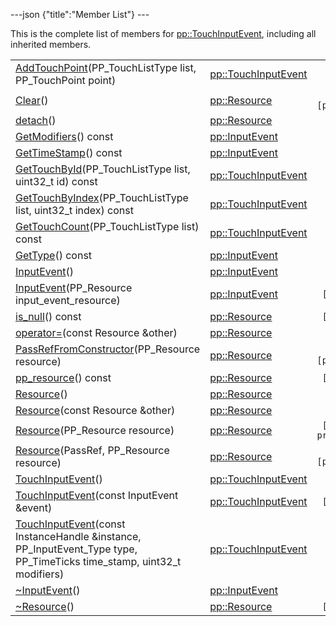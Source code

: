 ---json {"title":"Member List"} ---

This is the complete list of members for <a href="/docs/native-client/pepper_stable/cpp/classpp_1_1_touch_input_event/" class="el">pp::TouchInputEvent</a>, including all inherited members.

<table><tbody><tr class="odd"><td><a href="/docs/native-client/pepper_stable/cpp/classpp_1_1_touch_input_event#a0a323b8bd08e02d816b6fffa9b6299c0" class="el">AddTouchPoint</a>(PP_TouchListType list, PP_TouchPoint point)</td><td><a href="/docs/native-client/pepper_stable/cpp/classpp_1_1_touch_input_event/" class="el">pp::TouchInputEvent</a></td><td></td></tr><tr class="even"><td><a href="/docs/native-client/pepper_stable/cpp/classpp_1_1_resource#ad4016f37d3022863ca0188acb26ac9c4" class="el">Clear</a>()</td><td><a href="/docs/native-client/pepper_stable/cpp/classpp_1_1_resource/" class="el">pp::Resource</a></td><td><code> [protected]</code></td></tr><tr class="odd"><td><a href="/docs/native-client/pepper_stable/cpp/classpp_1_1_resource#a81b9246381bdddacca3ac25f6ded2bfd" class="el">detach</a>()</td><td><a href="/docs/native-client/pepper_stable/cpp/classpp_1_1_resource/" class="el">pp::Resource</a></td><td></td></tr><tr class="even"><td><a href="/docs/native-client/pepper_stable/cpp/classpp_1_1_input_event#a6f94a5cd8453f1b69e55aadde73354e7" class="el">GetModifiers</a>() const</td><td><a href="/docs/native-client/pepper_stable/cpp/classpp_1_1_input_event/" class="el">pp::InputEvent</a></td><td></td></tr><tr class="odd"><td><a href="/docs/native-client/pepper_stable/cpp/classpp_1_1_input_event#acc79ecdcf19f5b8a8a7268fc8ff51531" class="el">GetTimeStamp</a>() const</td><td><a href="/docs/native-client/pepper_stable/cpp/classpp_1_1_input_event/" class="el">pp::InputEvent</a></td><td></td></tr><tr class="even"><td><a href="/docs/native-client/pepper_stable/cpp/classpp_1_1_touch_input_event#a66228762dbdfbb3404853a87c37b1736" class="el">GetTouchById</a>(PP_TouchListType list, uint32_t id) const</td><td><a href="/docs/native-client/pepper_stable/cpp/classpp_1_1_touch_input_event/" class="el">pp::TouchInputEvent</a></td><td></td></tr><tr class="odd"><td><a href="/docs/native-client/pepper_stable/cpp/classpp_1_1_touch_input_event#ac68cc82bbf2fcc88d449c5430cc02505" class="el">GetTouchByIndex</a>(PP_TouchListType list, uint32_t index) const</td><td><a href="/docs/native-client/pepper_stable/cpp/classpp_1_1_touch_input_event/" class="el">pp::TouchInputEvent</a></td><td></td></tr><tr class="even"><td><a href="/docs/native-client/pepper_stable/cpp/classpp_1_1_touch_input_event#a5bdc7a4cd409586cab33e509dad43461" class="el">GetTouchCount</a>(PP_TouchListType list) const</td><td><a href="/docs/native-client/pepper_stable/cpp/classpp_1_1_touch_input_event/" class="el">pp::TouchInputEvent</a></td><td></td></tr><tr class="odd"><td><a href="/docs/native-client/pepper_stable/cpp/classpp_1_1_input_event#a73ca79c06ff9a39304e3b390090f03dc" class="el">GetType</a>() const</td><td><a href="/docs/native-client/pepper_stable/cpp/classpp_1_1_input_event/" class="el">pp::InputEvent</a></td><td></td></tr><tr class="even"><td><a href="/docs/native-client/pepper_stable/cpp/classpp_1_1_input_event#ac7581e4321abe8de6f3b48d70f4aa65d" class="el">InputEvent</a>()</td><td><a href="/docs/native-client/pepper_stable/cpp/classpp_1_1_input_event/" class="el">pp::InputEvent</a></td><td></td></tr><tr class="odd"><td><a href="/docs/native-client/pepper_stable/cpp/classpp_1_1_input_event#a1d4f7d3fb88de3cccc60ab26b92ccf23" class="el">InputEvent</a>(PP_Resource input_event_resource)</td><td><a href="/docs/native-client/pepper_stable/cpp/classpp_1_1_input_event/" class="el">pp::InputEvent</a></td><td><code> [explicit]</code></td></tr><tr class="even"><td><a href="/docs/native-client/pepper_stable/cpp/classpp_1_1_resource#a859068e34cdc2dc0b78754c255323aa9" class="el">is_null</a>() const</td><td><a href="/docs/native-client/pepper_stable/cpp/classpp_1_1_resource/" class="el">pp::Resource</a></td><td><code> [inline]</code></td></tr><tr class="odd"><td><a href="/docs/native-client/pepper_stable/cpp/classpp_1_1_resource#aaf808a98bdaa7998d82e19514aa87423" class="el">operator=</a>(const Resource &amp;other)</td><td><a href="/docs/native-client/pepper_stable/cpp/classpp_1_1_resource/" class="el">pp::Resource</a></td><td></td></tr><tr class="even"><td><a href="/docs/native-client/pepper_stable/cpp/classpp_1_1_resource#a3eda014529127a818df8d5bb5ec2fdf0" class="el">PassRefFromConstructor</a>(PP_Resource resource)</td><td><a href="/docs/native-client/pepper_stable/cpp/classpp_1_1_resource/" class="el">pp::Resource</a></td><td><code> [protected]</code></td></tr><tr class="odd"><td><a href="/docs/native-client/pepper_stable/cpp/classpp_1_1_resource#a46a6123de0b007ad3fcb6f666534ccb4" class="el">pp_resource</a>() const</td><td><a href="/docs/native-client/pepper_stable/cpp/classpp_1_1_resource/" class="el">pp::Resource</a></td><td><code> [inline]</code></td></tr><tr class="even"><td><a href="/docs/native-client/pepper_stable/cpp/classpp_1_1_resource#a56679e93a58101c8dce5dc510811a094" class="el">Resource</a>()</td><td><a href="/docs/native-client/pepper_stable/cpp/classpp_1_1_resource/" class="el">pp::Resource</a></td><td></td></tr><tr class="odd"><td><a href="/docs/native-client/pepper_stable/cpp/classpp_1_1_resource#ab0f664099ca06367180f220ea7e0b831" class="el">Resource</a>(const Resource &amp;other)</td><td><a href="/docs/native-client/pepper_stable/cpp/classpp_1_1_resource/" class="el">pp::Resource</a></td><td></td></tr><tr class="even"><td><a href="/docs/native-client/pepper_stable/cpp/classpp_1_1_resource#a555de93fdf4793f7db1183bf71d20580" class="el">Resource</a>(PP_Resource resource)</td><td><a href="/docs/native-client/pepper_stable/cpp/classpp_1_1_resource/" class="el">pp::Resource</a></td><td><code> [explicit, protected]</code></td></tr><tr class="odd"><td><a href="/docs/native-client/pepper_stable/cpp/classpp_1_1_resource#a907d3d6b7e292587c8cb9ff30d0a418d" class="el">Resource</a>(PassRef, PP_Resource resource)</td><td><a href="/docs/native-client/pepper_stable/cpp/classpp_1_1_resource/" class="el">pp::Resource</a></td><td><code> [protected]</code></td></tr><tr class="even"><td><a href="/docs/native-client/pepper_stable/cpp/classpp_1_1_touch_input_event#a29020b28f060c5ce45ae5c3fc7512e43" class="el">TouchInputEvent</a>()</td><td><a href="/docs/native-client/pepper_stable/cpp/classpp_1_1_touch_input_event/" class="el">pp::TouchInputEvent</a></td><td></td></tr><tr class="odd"><td><a href="/docs/native-client/pepper_stable/cpp/classpp_1_1_touch_input_event#a601fab40cbb3e8f2f1824f655192b541" class="el">TouchInputEvent</a>(const InputEvent &amp;event)</td><td><a href="/docs/native-client/pepper_stable/cpp/classpp_1_1_touch_input_event/" class="el">pp::TouchInputEvent</a></td><td><code> [explicit]</code></td></tr><tr class="even"><td><a href="/docs/native-client/pepper_stable/cpp/classpp_1_1_touch_input_event#a4a14ab4999f452f368e61c815c976eb3" class="el">TouchInputEvent</a>(const InstanceHandle &amp;instance, PP_InputEvent_Type type, PP_TimeTicks time_stamp, uint32_t modifiers)</td><td><a href="/docs/native-client/pepper_stable/cpp/classpp_1_1_touch_input_event/" class="el">pp::TouchInputEvent</a></td><td></td></tr><tr class="odd"><td><a href="/docs/native-client/pepper_stable/cpp/classpp_1_1_input_event#a2492183af4fecec44a423a5b7eae6faf" class="el">~InputEvent</a>()</td><td><a href="/docs/native-client/pepper_stable/cpp/classpp_1_1_input_event/" class="el">pp::InputEvent</a></td><td></td></tr><tr class="even"><td><a href="/docs/native-client/pepper_stable/cpp/classpp_1_1_resource#a081165265e2bd8217eaa2be2aeeb3aa3" class="el">~Resource</a>()</td><td><a href="/docs/native-client/pepper_stable/cpp/classpp_1_1_resource/" class="el">pp::Resource</a></td><td><code> [virtual]</code></td></tr></tbody></table>
